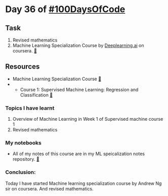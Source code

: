 # Day 36 of [#100DaysOfCode](https://twitter.com/Param3021/status/1546597597540139008)

## Task
1. Revised mathematics
2. Machine Learning Specialization Course by [Deeplearning.ai](https://www.deeplearning.ai/) on coursera. [🔗](https://www.deeplearning.ai/courses/machine-learning-specialization/)

## Resources
- Machine Learning Specialization Course [🔗](https://www.deeplearning.ai/courses/machine-learning-specialization/)
- - Course 1: Supervised Machine Learning: Regression and Classification [🔗](https://www.coursera.org/learn/machine-learning?specialization=machine-learning-introduction)

### Topics I have learnt
1. Overview of Machine Learning in Week 1 of Supervised machine course 1
2. Revised mathematics

### My notebooks
- All of my notes of this course are in my ML speicalization notes repository. [🔗](https://github.com/Param302/ML-specialization-notes)

### Conclusion:
Today I have started Machine learning specialization course by Andrew Ng sir on coursera. And revised mathematics.